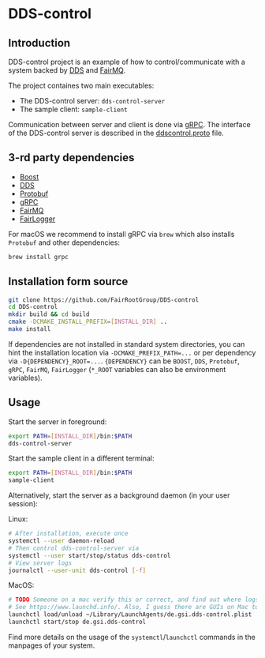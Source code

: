 # DDS-control

## Introduction
DDS-control project is an example of how to control/communicate with a system backed by [DDS](http://dds.gsi.de) and [FairMQ](https://github.com/FairRootGroup/FairMQ).

The project containes two main executables:
  * The DDS-control server: `dds-control-server`
  * The sample client: `sample-client`

Communication between server and client is done via [gRPC](https://grpc.io/). The interface of the DDS-control server is described in the [ddscontrol.proto](proto/ddscontrol.proto) file.

## 3-rd party dependencies

  * [Boost](https://www.boost.org/)
  * [DDS](http://dds.gsi.de)
  * [Protobuf](https://developers.google.com/protocol-buffers/)
  * [gRPC](https://grpc.io/)
  * [FairMQ](https://github.com/FairRootGroup/FairMQ)
  * [FairLogger](https://github.com/FairRootGroup/FairLogger)
  
For macOS we recommend to install gRPC via `brew` which also installs `Protobuf` and other dependencies:
```bash
brew install grpc
```

## Installation form source

```bash
git clone https://github.com/FairRootGroup/DDS-control
cd DDS-control
mkdir build && cd build
cmake -DCMAKE_INSTALL_PREFIX=[INSTALL_DIR] ..
make install
```

If dependencies are not installed in standard system directories, you can hint the installation location via `-DCMAKE_PREFIX_PATH=...` or per dependency via `-D{DEPENDENCY}_ROOT=...`. `{DEPENDENCY}` can be `BOOST`, `DDS`, `Protobuf`, `gRPC`, `FairMQ`, `FairLogger` (`*_ROOT` variables can also be environment variables).

## Usage
Start the server in foreground:
```bash
export PATH=[INSTALL_DIR]/bin:$PATH
dds-control-server
```

Start the sample client in a different terminal:
```bash
export PATH=[INSTALL_DIR]/bin:$PATH
sample-client
```

Alternatively, start the server as a background daemon (in your user session):

Linux:
```bash
# After installation, execute once
systemctl --user daemon-reload
# Then control dds-control-server via
systemctl --user start/stop/status dds-control
# View server logs
journalctl --user-unit dds-control [-f]
```

MacOS:
```bash
# TODO Someone on a mac verify this or correct, and find out where logs end up
# See https://www.launchd.info/. Also, I guess there are GUIs on Mac to do this too?
launchctl load/unload ~/Library/LaunchAgents/de.gsi.dds-control.plist
launchctl start/stop de.gsi.dds-control
```

Find more details on the usage of the `systemctl`/`launchctl` commands in the manpages
of your system.
